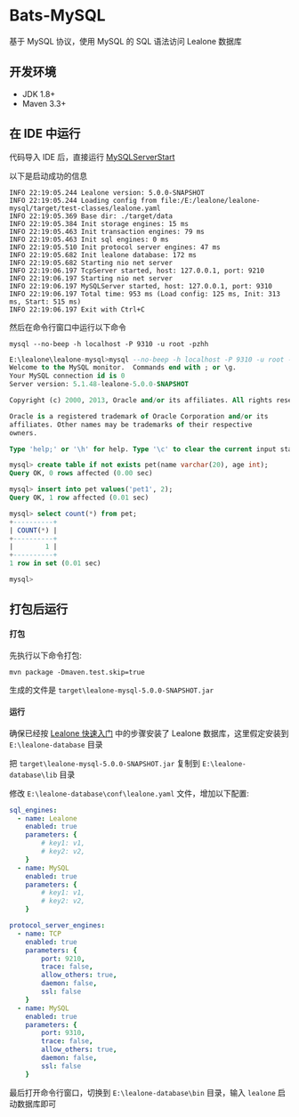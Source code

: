 # Bats-MySQL

基于 MySQL 协议，使用 MySQL 的 SQL 语法访问 Lealone 数据库



## 开发环境

* JDK 1.8+
* Maven 3.3+
 


## 在 IDE 中运行

代码导入 IDE 后，直接运行 [MySQLServerStart](https://github.com/lealone/Bats/blob/master/bats-mysql/src/test/java/org/lealone/plugins/mysql/test/MySQLServerStart.java) 

以下是启动成功的信息
```
INFO 22:19:05.244 Lealone version: 5.0.0-SNAPSHOT
INFO 22:19:05.244 Loading config from file:/E:/lealone/lealone-mysql/target/test-classes/lealone.yaml
INFO 22:19:05.369 Base dir: ./target/data
INFO 22:19:05.384 Init storage engines: 15 ms
INFO 22:19:05.463 Init transaction engines: 79 ms
INFO 22:19:05.463 Init sql engines: 0 ms
INFO 22:19:05.510 Init protocol server engines: 47 ms
INFO 22:19:05.682 Init lealone database: 172 ms
INFO 22:19:05.682 Starting nio net server
INFO 22:19:06.197 TcpServer started, host: 127.0.0.1, port: 9210
INFO 22:19:06.197 Starting nio net server
INFO 22:19:06.197 MySQLServer started, host: 127.0.0.1, port: 9310
INFO 22:19:06.197 Total time: 953 ms (Load config: 125 ms, Init: 313 ms, Start: 515 ms)
INFO 22:19:06.197 Exit with Ctrl+C
```

然后在命令行窗口中运行以下命令

`mysql --no-beep -h localhost -P 9310 -u root -pzhh`


```sql
E:\lealone\lealone-mysql>mysql --no-beep -h localhost -P 9310 -u root -pzhh
Welcome to the MySQL monitor.  Commands end with ; or \g.
Your MySQL connection id is 0
Server version: 5.1.48-lealone-5.0.0-SNAPSHOT

Copyright (c) 2000, 2013, Oracle and/or its affiliates. All rights reserved.

Oracle is a registered trademark of Oracle Corporation and/or its
affiliates. Other names may be trademarks of their respective
owners.

Type 'help;' or '\h' for help. Type '\c' to clear the current input statement.

mysql> create table if not exists pet(name varchar(20), age int);
Query OK, 0 rows affected (0.00 sec)

mysql> insert into pet values('pet1', 2);
Query OK, 1 row affected (0.01 sec)

mysql> select count(*) from pet;
+----------+
| COUNT(*) |
+----------+
|        1 |
+----------+
1 row in set (0.01 sec)

mysql>
```


## 打包后运行

#### 打包

先执行以下命令打包:

`mvn package -Dmaven.test.skip=true`

生成的文件是 `target\lealone-mysql-5.0.0-SNAPSHOT.jar`


#### 运行

确保已经按 [Lealone 快速入门](https://github.com/lealone/Lealone-Docs/blob/master/%E5%BA%94%E7%94%A8%E6%96%87%E6%A1%A3/%E7%94%A8%E6%88%B7%E6%96%87%E6%A1%A3.md) 中的步骤安装了 Lealone 数据库，这里假定安装到 `E:\lealone-database` 目录

把 `target\lealone-mysql-5.0.0-SNAPSHOT.jar` 复制到 `E:\lealone-database\lib` 目录

修改 `E:\lealone-database\conf\lealone.yaml` 文件，增加以下配置:

```yaml
sql_engines:
  - name: Lealone
    enabled: true
    parameters: {
        # key1: v1,
        # key2: v2,
    }
  - name: MySQL
    enabled: true
    parameters: {
        # key1: v1,
        # key2: v2,
    }

protocol_server_engines:
  - name: TCP
    enabled: true
    parameters: {
        port: 9210,
        trace: false,
        allow_others: true,
        daemon: false,
        ssl: false
    }
  - name: MySQL
    enabled: true
    parameters: {
        port: 9310,
        trace: false,
        allow_others: true,
        daemon: false,
        ssl: false
    }
```
 

最后打开命令行窗口，切换到 `E:\lealone-database\bin` 目录，输入 `lealone` 启动数据库即可
